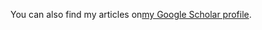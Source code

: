 
  You can also find my articles on<a href="https://scholar.google.com/citations?hl=en&user=gfOeu-sAAAAJ&view_op=list_works" target="_blank">my Google Scholar profile</a>.

